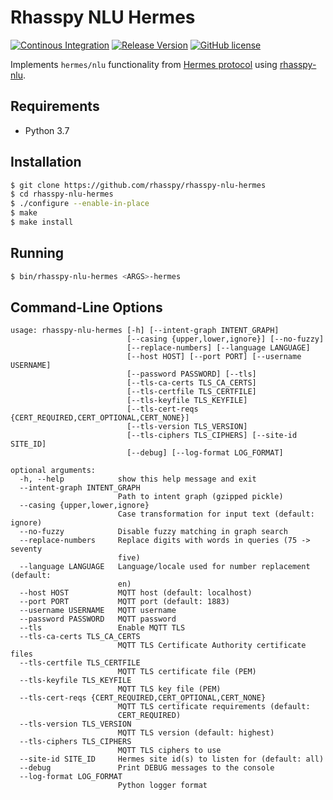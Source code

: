 # Rhasspy NLU Hermes

[![Continous Integration](https://github.com/rhasspy/rhasspy-nlu-hermes/workflows/Tests/badge.svg)](https://github.com/rhasspy/rhasspy-nlu-hermes/actions)
[![Release Version](https://images.microbadger.com/badges/version/rhasspy/rhasspy-nlu-hermes.svg)](https://hub.docker.com/r/rhasspy/rhasspy-nlu-hermes)
[![GitHub license](https://img.shields.io/github/license/rhasspy/rhasspy-nlu-hermes.svg)](https://github.com/rhasspy/rhasspy-nlu-hermes/blob/master/LICENSE)

Implements `hermes/nlu` functionality from [Hermes protocol](https://docs.snips.ai/reference/hermes) using [rhasspy-nlu](https://github.com/rhasspy/rhasspy-nlu).

## Requirements

* Python 3.7

## Installation

```bash
$ git clone https://github.com/rhasspy/rhasspy-nlu-hermes
$ cd rhasspy-nlu-hermes
$ ./configure --enable-in-place
$ make
$ make install
```

## Running

```bash
$ bin/rhasspy-nlu-hermes <ARGS>-hermes
```

## Command-Line Options

```
usage: rhasspy-nlu-hermes [-h] [--intent-graph INTENT_GRAPH]
                          [--casing {upper,lower,ignore}] [--no-fuzzy]
                          [--replace-numbers] [--language LANGUAGE]
                          [--host HOST] [--port PORT] [--username USERNAME]
                          [--password PASSWORD] [--tls]
                          [--tls-ca-certs TLS_CA_CERTS]
                          [--tls-certfile TLS_CERTFILE]
                          [--tls-keyfile TLS_KEYFILE]
                          [--tls-cert-reqs {CERT_REQUIRED,CERT_OPTIONAL,CERT_NONE}]
                          [--tls-version TLS_VERSION]
                          [--tls-ciphers TLS_CIPHERS] [--site-id SITE_ID]
                          [--debug] [--log-format LOG_FORMAT]

optional arguments:
  -h, --help            show this help message and exit
  --intent-graph INTENT_GRAPH
                        Path to intent graph (gzipped pickle)
  --casing {upper,lower,ignore}
                        Case transformation for input text (default: ignore)
  --no-fuzzy            Disable fuzzy matching in graph search
  --replace-numbers     Replace digits with words in queries (75 -> seventy
                        five)
  --language LANGUAGE   Language/locale used for number replacement (default:
                        en)
  --host HOST           MQTT host (default: localhost)
  --port PORT           MQTT port (default: 1883)
  --username USERNAME   MQTT username
  --password PASSWORD   MQTT password
  --tls                 Enable MQTT TLS
  --tls-ca-certs TLS_CA_CERTS
                        MQTT TLS Certificate Authority certificate files
  --tls-certfile TLS_CERTFILE
                        MQTT TLS certificate file (PEM)
  --tls-keyfile TLS_KEYFILE
                        MQTT TLS key file (PEM)
  --tls-cert-reqs {CERT_REQUIRED,CERT_OPTIONAL,CERT_NONE}
                        MQTT TLS certificate requirements (default:
                        CERT_REQUIRED)
  --tls-version TLS_VERSION
                        MQTT TLS version (default: highest)
  --tls-ciphers TLS_CIPHERS
                        MQTT TLS ciphers to use
  --site-id SITE_ID     Hermes site id(s) to listen for (default: all)
  --debug               Print DEBUG messages to the console
  --log-format LOG_FORMAT
                        Python logger format
```
